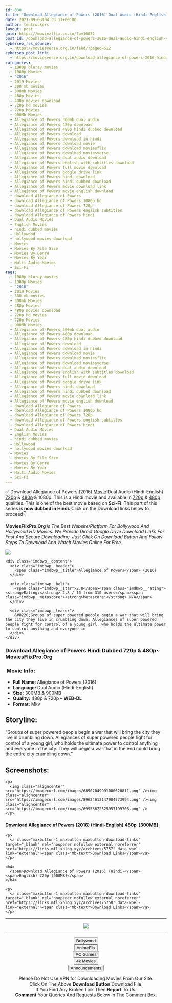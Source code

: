 ```yaml
---
id: 830
title: 'Download Allegiance of Powers (2016) Dual Audio (Hindi-English) 480p [300MB] || 720p [900MB]'
date: 2021-09-03T04:33:17+00:00
author: tentrockers
layout: post
guid: https://moviezflix.co.in/?p=16052
post id: /download-allegiance-of-powers-2016-dual-audio-hindi-english-480p-300mb-720p-900mb/
cyberseo_rss_source:
  - https://moviesverse.org.in/feed/?paged=512
cyberseo_post_link:
  - https://moviesverse.org.in/download-allegiance-of-powers-2016-hindi-480p-720p/
categories:
  - 1080p bluray movies
  - 1080p Movies
  - "2016"
  - 2019 Movies
  - 300 mb movies
  - 300mb Movies
  - 480p Movies
  - 480p movies download
  - 720p hd movies
  - 720p Movies
  - 900Mb Movies
  - Allegiance of Powers 300mb dual audio
  - Allegiance of Powers 480p download
  - Allegiance of Powers 480p hindi dubbed download
  - Allegiance of Powers download
  - Allegiance of Powers download in hindi
  - Allegiance of Powers download movie
  - Allegiance of Powers download moviesflix
  - Allegiance of Powers download moviesverse
  - Allegiance of Powers dual audio download
  - Allegiance of Powers english with subtitles download
  - Allegiance of Powers full movie download
  - Allegiance of Powers google drive link
  - Allegiance of Powers hindi download
  - Allegiance of Powers hindi dubbed download
  - Allegiance of Powers movie download link
  - Allegiance of Powers movie english download
  - download Allegiance of Powers
  - download Allegiance of Powers 1080p hd
  - download Allegiance of Powers 720p
  - download Allegiance of Powers english subtitles
  - download Allegiance of Powers hindi
  - Dual Audio Movies
  - English Movies
  - hindi dubbed movies
  - Hollywood
  - hollywood movies download
  - Movies
  - Movies By File Size
  - Movies By Genre
  - Movies By Year
  - Multi Audio Movies
  - Sci-Fi
tags:
  - 1080p bluray movies
  - 1080p Movies
  - "2016"
  - 2019 Movies
  - 300 mb movies
  - 300mb Movies
  - 480p Movies
  - 480p movies download
  - 720p hd movies
  - 720p Movies
  - 900Mb Movies
  - Allegiance of Powers 300mb dual audio
  - Allegiance of Powers 480p download
  - Allegiance of Powers 480p hindi dubbed download
  - Allegiance of Powers download
  - Allegiance of Powers download in hindi
  - Allegiance of Powers download movie
  - Allegiance of Powers download moviesflix
  - Allegiance of Powers download moviesverse
  - Allegiance of Powers dual audio download
  - Allegiance of Powers english with subtitles download
  - Allegiance of Powers full movie download
  - Allegiance of Powers google drive link
  - Allegiance of Powers hindi download
  - Allegiance of Powers hindi dubbed download
  - Allegiance of Powers movie download link
  - Allegiance of Powers movie english download
  - download Allegiance of Powers
  - download Allegiance of Powers 1080p hd
  - download Allegiance of Powers 720p
  - download Allegiance of Powers english subtitles
  - download Allegiance of Powers hindi
  - Dual Audio Movies
  - English Movies
  - hindi dubbed movies
  - Hollywood
  - hollywood movies download
  - Movies
  - Movies By File Size
  - Movies By Genre
  - Movies By Year
  - Multi Audio Movies
  - Sci-Fi
---
```

<div class="thecontent clearfix">
  <p>
    ✅ Download Allegiance of Powers (2016) <a href="https://moviesverse.org.in/category/movies/" data-wpel-link="internal">Movie</a> Dual Audio (Hindi-English) <a href="https://moviesverse.org.in/720p-movies/" data-wpel-link="internal">720p</a>&nbsp;&&nbsp;<a href="https://moviesverse.org.in/480p-movies/" data-wpel-link="internal">480p</a> & 1080p. This is a Hindi movie and available in <a href="https://moviesverse.org.in/720p-movies/" data-wpel-link="internal">720p</a>&nbsp;&&nbsp;<a href="https://moviesverse.org.in/480p-movies/" data-wpel-link="internal">480p</a> qualities. This is one of the best movie based on <strong>Sci-Fi</strong>. This part of this series is <strong>now dubbed in <span>Hindi.&nbsp;</span></strong><span>Click on the Download links below to proceed👇</span>
  </p>
  
  <p>
    <strong><span>MoviesFlixPro.Org&nbsp;</span></strong><em>is The Best Website/Platform For Bollywood And Hollywood HD Movies. We Provide Direct Google Drive Download Links For Fast And Secure Downloading. Just Click On Download Button And Follow Steps To&nbsp;Download And Watch Movies Online For Free.</em>
  </p>
  
  <div class="imdbwp imdbwp--movie dark">
    <div class="imdbwp__thumb">
      <a class="imdbwp__link" target="_blank" title="Allegiance of Powers" href="https://www.imdb.com/title/tt3602588/" rel="nofollow external noopener noreferrer" data-wpel-link="external"><img class="imdbwp__img" src="https://m.media-amazon.com/images/M/MV5BZjVkYzdhMWItZTUyNy00MDYyLTkzYjYtNzQzMjFjZTcwZWZkXkEyXkFqcGdeQXVyOTg3MDc1NA@@._V1_SX300.jpg" /></a>
    </div>
    
    <div class="imdbwp__content">
      <div class="imdbwp__header">
        <span class="imdbwp__title">Allegiance of Powers</span> (2016)
      </div>
      
      <div class="imdbwp__belt">
        <span class="imdbwp__star">2.8</span><span class="imdbwp__rating"><strong>Rating:</strong> 2.8 / 10 from 310 users</span><span class="imdbwp__metascore"><strong>Metascore:</strong> N/A</span>
      </div>
      
      <div class="imdbwp__teaser">
        &#8220;Groups of super powered people begin a war that will bring the city they live in crumbling down. Allegiances of super powered people fight for control of a young girl, who holds the ultimate power to control anything and everyone in
      </div>
    </div>
  </div>
  
  <h3>
    <span>Download Allegiance of Powers Hindi Dubbed 720p & 480p~ MoviesFlixPro.Org</span>
  </h3>
  
  <h3>
    <span>&nbsp;Movie Info:&nbsp;</span>
  </h3>
  
  <ul>
    <li>
      <strong>Full Name: </strong>Allegiance of Powers (2016)
    </li>
    <li>
      <strong>Language:</strong> Dual Audio (Hindi-English)
    </li>
    <li>
      <strong>Size:</strong> 300MB & 900MB
    </li>
    <li>
      <strong>Quality:</strong> 480p & 720p – <span><strong>WEB-DL</strong></span>
    </li>
    <li>
      <strong>Format:</strong>&nbsp;Mkv
    </li>
  </ul>
  
  <h2>
    <span>Storyline:</span>
  </h2>
  
  <p>
    “Groups of super powered people begin a war that will bring the city they live in crumbling down. Allegiances of super powered people fight for control of a young girl, who holds the ultimate power to control anything and everyone in the city. They will begin a war that in the end could bring the entire city crumbling down.”
  </p>
  
  <div class="summary_text">
    <h2>
      <span>Screenshots:</span>
    </h2>
    
    <p>
      <img class="aligncenter" src="https://imagecurl.com/images/68902049991080620811.png" /><img class="aligncenter" src="https://imagecurl.com/images/89624612147904773994.png" /><img class="aligncenter" src="https://imagecurl.com/images/69953672325957199708.png" />
    </p>
  </div>
  
  <div class="inline canwrap">
    <h4>
      <span>Download Allegiance of Powers (2016) (Hindi-English) </span><span>480p&nbsp; [300MB]</span>
    </h4>
    
    <p>
      <a class="maxbutton-1 maxbutton maxbutton-download-links" target="_blank" rel="noopener nofollow external noreferrer" href="https://links.mflixblog.xyz/archives/5757" data-wpel-link="external"><span class="mb-text">Download Links</span></a>
    </p>
    
    <h4>
      <span>Download Allegiance of Powers (2016) (Hindi-</span><span>English) 720p [900MB]</span>
    </h4>
    
    <p>
      <a class="maxbutton-1 maxbutton maxbutton-download-links" target="_blank" rel="noopener nofollow external noreferrer" href="https://links.mflixblog.xyz/archives/5758" data-wpel-link="external"><span class="mb-text">Download Links</span></a>
    </p>
  </div>
</div>

<center>
  </p> 
  
  <hr />
  
  <p>
    <a href="http://gdrivepro.xyz/join.php" data-wpel-link="external" target="_blank" rel="nofollow external noopener noreferrer"><img src="https://i.imgur.com/FhMdWdW.png" /></a>
  </p>
  
  <hr />
  
  <p>
    <a href="https://dogemovies.xyz" target="_blank" data-wpel-link="external" rel="nofollow external noopener noreferrer"><button class="button button5">Bollywood</button></a><br /> <a href="https://animeflix.in" target="_blank" data-wpel-link="external" rel="nofollow external noopener noreferrer"><button class="button button5">AnimeFlix</button></a><br /> <a href="https://gamesflix.net/" target="_blank" data-wpel-link="external" rel="nofollow external noopener noreferrer"><button class="button button5">PC Games</button></a><br /> <a href="https://uhdmovies.in" target="_blank" data-wpel-link="external" rel="nofollow external noopener noreferrer"><button class="button button5">4k Movies</button></a><br /> <a href="https://moviesverse.org.in/announcements/" target="_blank" data-wpel-link="internal" rel="noopener"><button class="button button5">Announcements</button></a>
  </p>
  
  <div class="alert alert-danger">
    Please Do Not Use VPN for Downloading Movies From Our Site.
  </div>
  
  <div class="alert alert-success">
    Click On The Above <strong>Download Button</strong> Download File.
  </div>
  
  <div class="alert alert-warning">
    If You Find Any Broken Link Then <strong>Report</strong> To Us.
  </div>
  
  <div class="alert alert-info">
    <strong>Comment</strong> Your Queries And Requests Below In The Comment Box.
  </div>
  
  <p>
    </center>
  </p>